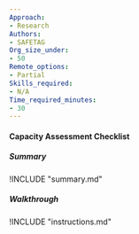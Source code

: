 ```yaml
---
Approach:
- Research
Authors:
- SAFETAG
Org_size_under:
- 50
Remote_options:
- Partial
Skills_required:
- N/A
Time_required_minutes:
- 30
---
```


#### Capacity Assessment Checklist

##### Summary
!INCLUDE "summary.md"

##### Walkthrough
!INCLUDE "instructions.md"
